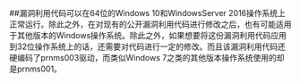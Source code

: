 ##漏洞利用代码可以在64位的Windows 10和WindowsServer 2016操作系统上正常运行。除此之外，在对现有的公开漏洞利用代码进行修改之后，也有可能适用于其他版本的Windows操作系统。除此之外，如果想要将这份漏洞利用代码应用到32位操作系统上的话，还需要对代码进行一定的修改。而且该漏洞利用代码还硬编码了prnms003驱动，而类似Windows 7之类的其他版本操作系统使用的却是prnms001。
